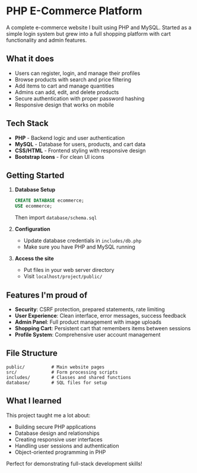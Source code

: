 # PHP E-Commerce Platform

A complete e-commerce website I built using PHP and MySQL. Started as a simple login system but grew into a full shopping platform with cart functionality and admin features.

## What it does

- Users can register, login, and manage their profiles
- Browse products with search and price filtering
- Add items to cart and manage quantities
- Admins can add, edit, and delete products
- Secure authentication with proper password hashing
- Responsive design that works on mobile

## Tech Stack

- **PHP** - Backend logic and user authentication
- **MySQL** - Database for users, products, and cart data
- **CSS/HTML** - Frontend styling with responsive design
- **Bootstrap Icons** - For clean UI icons

## Getting Started

1. **Database Setup**
   ```sql
   CREATE DATABASE ecommerce;
   USE ecommerce;
   ```
   Then import `database/schema.sql`

2. **Configuration**
   - Update database credentials in `includes/db.php`
   - Make sure you have PHP and MySQL running

3. **Access the site**
   - Put files in your web server directory
   - Visit `localhost/project/public/`

## Features I'm proud of

- **Security**: CSRF protection, prepared statements, rate limiting
- **User Experience**: Clean interface, error messages, success feedback
- **Admin Panel**: Full product management with image uploads
- **Shopping Cart**: Persistent cart that remembers items between sessions
- **Profile System**: Comprehensive user account management

## File Structure

```
public/          # Main website pages
src/             # Form processing scripts
includes/        # Classes and shared functions
database/        # SQL files for setup
```

## What I learned

This project taught me a lot about:
- Building secure PHP applications
- Database design and relationships
- Creating responsive user interfaces
- Handling user sessions and authentication
- Object-oriented programming in PHP

Perfect for demonstrating full-stack development skills!
